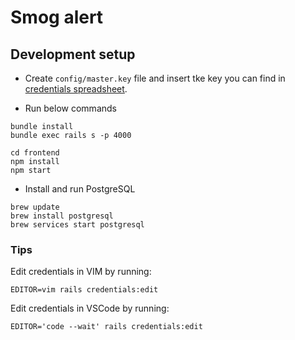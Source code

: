 # Smog alert

## Development setup

* Create `config/master.key` file and insert tke key you can find in [credentials spreadsheet](https://docs.google.com/spreadsheets/d/1R73V6AilcW1EOpdyUY6PX7ZH6O1R9vVUI42WHqj2kMI/edit#gid=0).

* Run below commands

```
bundle install
bundle exec rails s -p 4000

cd frontend
npm install
npm start
```
* Install and run PostgreSQL

```
brew update
brew install postgresql
brew services start postgresql
```

### Tips

Edit credentials in VIM by running: 

`EDITOR=vim rails credentials:edit`

Edit credentials in VSCode by running: 

`EDITOR='code --wait' rails credentials:edit`
